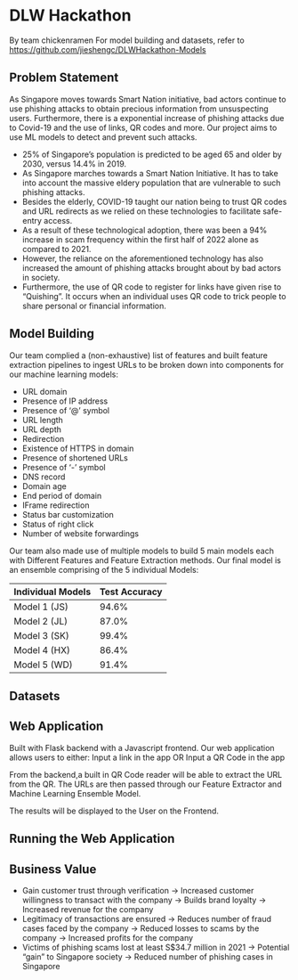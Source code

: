 # DLW Hackathon

By team chickenramen
For model building and datasets, refer to https://github.com/jieshengc/DLWHackathon-Models

## Problem Statement

As Singapore moves towards Smart Nation initiative, bad actors continue to use phishing attacks to obtain precious information from unsuspecting users. Furthermore, there is a exponential increase of phishing attacks due to Covid-19 and the use of links, QR codes and more. Our project aims to use ML models to detect and prevent such attacks.

- 25% of Singapore’s population is predicted to be aged 65 and older by 2030, versus 14.4% in 2019. 
- As Singapore marches towards a Smart Nation Initiative. It has to take into account the massive eldery population that are vulnerable to such phishing attacks.
- Besides the elderly, COVID-19 taught our nation being to trust QR codes and URL redirects as we relied on these technologies to facilitate safe-entry access. 
- As a result of these technological adoption, there was been a 94% increase in scam frequency within the first half of 2022 alone as compared to 2021.
- However, the reliance on the aforementioned technology has also increased the amount of phishing attacks brought about by bad actors in society.
- Furthermore, the use of QR code to register for links have given rise to “Quishing”. It occurs when an individual uses QR code to trick people to share personal or financial information. 

## Model Building
Our team complied a (non-exhaustive) list of features and built feature extraction pipelines to ingest URLs to be broken down into components for our machine learning models:

- URL domain
- Presence of IP address
- Presence of ‘@’ symbol
- URL length
- URL depth
- Redirection
- Existence of HTTPS in domain
- Presence of shortened URLs
- Presence of ‘-’ symbol
- DNS record
- Domain age
- End period of domain
- IFrame redirection
- Status bar customization
- Status of right click
- Number of website forwardings

Our team also made use of multiple models to build 5 main models each with Different Features and Feature Extraction methods.
Our final model is an ensemble comprising of the 5 individual Models:

| Individual Models  | Test Accuracy |
| ------------- | ------------- |
| Model 1 (JS)  | 94.6%  |
| Model 2 (JL)  | 87.0%  |
| Model 3 (SK)  | 99.4%  |
| Model 4 (HX)  | 86.4%  |
| Model 5 (WD)  | 91.4%  |

## Datasets

## Web Application
Built with Flask backend with a Javascript frontend.
Our web application allows users to either: Input a link in the app OR Input a QR Code in the app

From the backend,a built in QR Code reader will be able to extract the URL from the QR.
The URLs are then passed through our Feature Extractor and Machine Learning Ensemble Model.

The results will be displayed to the User on the Frontend.

## Running the Web Application


## Business Value
- Gain customer trust through verification → Increased customer willingness to transact with the company → Builds brand loyalty → Increased revenue for the company
- Legitimacy of transactions are ensured → Reduces number of fraud cases faced by the company → Reduced losses to scams by the company → Increased profits for the company 
- Victims of phishing scams lost at least S$34.7 million in 2021 → Potential “gain” to Singapore society → Reduced number of phishing cases in Singapore

